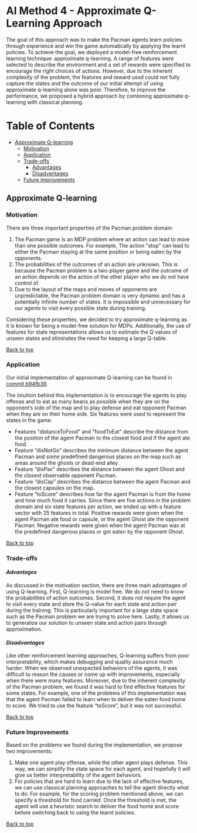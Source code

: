 # AI Method 4 - Approximate Q-Learning Approach

The goal of this approach was to make the Pacman agents learn policies through experience and win the game automatically by applying the learnt policies. To achieve the goal, we deployed a model-free reinforcement learning technique: approximate q-learning. A range of features were selected to describe the environment and a set of rewards were specified to encourage the right choices of actions. However, due to the inherent complexity of the problem, the features and reward used could not fully capture the states and the outcome of our initial attempt of using approximate q-learning alone was poor. Therefore, to improve the performance, we proposed a hybrid approach by combining approximate q-learning with classical planning.

# Table of Contents
- [Approximate Q-learning](#Approximate-Q-Learning)
  * [Motivation](#motivation)
  * [Application](#application)
  * [Trade-offs](#trade-offs)     
     - [Advantages](#advantages)
     - [Disadvantages](#disadvantages)
  * [Future improvements](#future-improvements)

## Approximate Q-learning  

### Motivation  
There are three important properties of the Pacman problem domain:
1. The Pacman game is an MDP problem where an action can lead to more than one possible outcomes. For example, The action "stop" can lead to either the Pacman staying at the same position or being eaten by the opponents. 
2. The probabilities of the outcomes of an action are unknown. This is because the Pacman problem is a two-player game and the outcome of an action depends on the action of the other player who we do not have control of.
3. Due to the layout of the maps and moves of opponents are  unpredictable, the Pacman problem domain is very dynamic and has a potentially infinite number of states. It is impossible and unnecessary for our agents to visit every possible state during training. 

Considering these properties, we decided to try approximate q-learning as it is known for being a model-free solution for MDPs. Additionally, the use of features for state representations allows us to estimate the Q values of unseen states and eliminates the need for keeping a large Q-table.

[Back to top](#table-of-contents)

### Application  
Our initial implementation of approximate Q-learning can be found in [commit b94fb39](https://github.com/COMP90054-classroom/contest-a-team/commit/b94fb391c167ea6df73f8bd0af930c1f29910c3d).

The intuition behind this implementation is to encourage the agents to play offense and to eat as many beans as possible when they are on the opponent’s side of the map and to play defense and eat opponent Pacman when they are on their home side. 
Six features were used to represent the states in the game:
*	Features "distanceToFood" and "foodToEat" describe the distance from the position of the agent Pacman to the closest food and if the agent ate food.
*	Feature “disNotGo” describes the minimum distance between the agent Pacman and some predefined dangerous places on the map such as areas around the ghosts or dead-end alley.
*	Feature “disPac” describes the distance between the agent Ghost and the closest observable opponent Pacman.
*	Feature “disCap” describes the distance between the agent Pacman and the closest capsules on the map.
*	Feature “toScore” describes how far the agent Pacman is from the home and how much food it carries.
Since there are five actions in the problem domain and six state features per action, we ended up with a feature vector with 25 features in total. 
Positive rewards were given when the agent Pacman ate food or capsule, or the agent Ghost ate the opponent Pacman. Negative rewards were given when the agent Pacman was at the predefined dangerous places or got eaten by the opponent Ghost.

[Back to top](#table-of-contents)

### Trade-offs  
#### *Advantages*  
As discussed in the motivation section, there are three main advantages of using Q-learning. First, Q-learning is model free. We do not need to know the probabilities of action outcomes. Second, it does not require the agent to visit every state and store the Q-value for each state and action pair during the training. This is particularly important for a large state space such as the Pacman problem we are trying to solve here. Lastly, it allows us to generalize our solution to unseen state and action pairs through approximation. 

#### *Disadvantages*
Like other reinforcement learning approaches, Q-learning suffers from poor interpretability, which makes debugging and quality assurance much harder. When we observed unexpected behaviors of the agents, it was difficult to reason the causes or come up with improvements, especially when there were many features. 
Moreover, due to the inherent complexity of the Pacman problem, we found it was hard to find effective features for some states. For example, one of the problems of this implementation was that the agent Pacman failed to learn when to deliver the eaten food home to score. We tried to use the feature “toScore”, but it was not successful.

[Back to top](#table-of-contents)

### Future Improvements  
Based on the problems we found during the implementation, we propose two improvements:
1.	Make one agent play offense, while the other agent plays defense. This way, we can simplify the state space for each agent, and hopefully it will give us better interpretability of the agent behaviors. 
2.	For policies that are hard to learn due to the lack of effective features, we can use classical planning approaches to tell the agent directly what to do. For example, for the scoring problem mentioned above, we can specify a threshold for food carried. Once the threshold is met, the agent will use a heuristic search to deliver the food home and score before switching back to using the learnt policies.

[Back to top](#table-of-contents)
